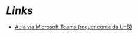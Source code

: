 # _Links_

- [Aula via Microsoft Teams (requer conta da UnB)](https://web.microsoftstream.com/video/7da33c25-810e-4a66-ade0-ef365736218d)
